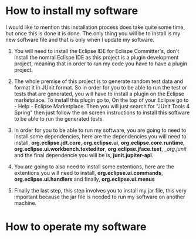# How to install my software

I would like to mention this installation process does take quite some time, but once this is done it is done. The only thing you will be to install is my new software file and that is only when I update my software. 

1. You will need to install the Eclipse IDE for Eclispe Committer's, don't install the nomral Eclispe IDE as this project is a plugin development project, meaning that in order to run my code you have to have a plugin project.

2. The whole premise of this project is to generate random test data and format it in JUnit format. So in order for you to be able to run the test or tests that are generated, you will have to install a plugin on the Eclipse marketplace. To install this plugin go to, On the top of your Eclipse go to - Help - Eclipse Marketplace. Then you will just search for "JUnit Tools 4 Spring" then just follow the on screen instructions to install this software to be able to run the generated tests.

3. In order for you to be able to run my software, you are going to need to install some dependencies, here are the dependencies you will need to install, __org.eclipse.jdt.core__, __org.eclipse.ui__, __org.eclipse.core.runtime__, __org.eclipse.ui.workbench.texteditor__, __org.eclipse.jface.text__, __org.junit_ and the final dependencie you will be is, __junit.jupiter-api__. 

4. You are going to also need to install some extentions, here are the extentions you will need to install, __org.eclipse.ui.commands__, __org.eclipse.ui.handlers__ and finally, __org.eclipse.ui.menus__

5. Finally the last step, this step involves you to install my jar file, this very important because the jar file is needed to run my software on another machine.

# How to operate my software
